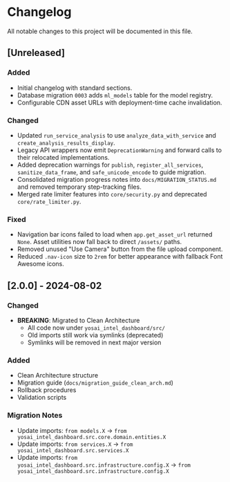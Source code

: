 # Changelog

All notable changes to this project will be documented in this file.

## [Unreleased]

### Added
- Initial changelog with standard sections.
- Database migration `0003` adds `ml_models` table for the model registry.
- Configurable CDN asset URLs with deployment-time cache invalidation.

### Changed
- Updated `run_service_analysis` to use `analyze_data_with_service` and
  `create_analysis_results_display`.
- Legacy API wrappers now emit `DeprecationWarning` and forward calls to
  their relocated implementations.
- Added deprecation warnings for `publish`, `register_all_services`,
  `sanitize_data_frame`, and `safe_unicode_encode` to guide migration.
- Consolidated migration progress notes into `docs/MIGRATION_STATUS.md` and removed temporary step-tracking files.
- Merged rate limiter features into `core/security.py` and deprecated
  `core/rate_limiter.py`.

### Fixed
- Navigation bar icons failed to load when `app.get_asset_url` returned
  `None`. Asset utilities now fall back to direct `/assets/` paths.
- Removed unused "Use Camera" button from the file upload component.
- Reduced `.nav-icon` size to `2rem` for better appearance with fallback
  Font Awesome icons.


## [2.0.0] - 2024-08-02

### Changed
- **BREAKING**: Migrated to Clean Architecture
  - All code now under `yosai_intel_dashboard/src/`
  - Old imports still work via symlinks (deprecated)
  - Symlinks will be removed in next major version
  
### Added
- Clean Architecture structure
- Migration guide (`docs/migration_guide_clean_arch.md`)
- Rollback procedures
- Validation scripts

### Migration Notes
- Update imports: `from models.X` → `from yosai_intel_dashboard.src.core.domain.entities.X`
- Update imports: `from services.X` → `from yosai_intel_dashboard.src.services.X`
- Update imports: `from yosai_intel_dashboard.src.infrastructure.config.X` → `from yosai_intel_dashboard.src.infrastructure.config.X`
